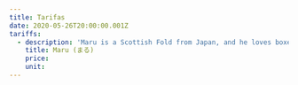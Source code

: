 ```yaml
---
title: Tarifas
date: 2020-05-26T20:00:00.001Z
tariffs:
  - description: 'Maru is a Scottish Fold from Japan, and he loves boxes.'
    title: Maru (まる)
    price:
    unit:
---
```


